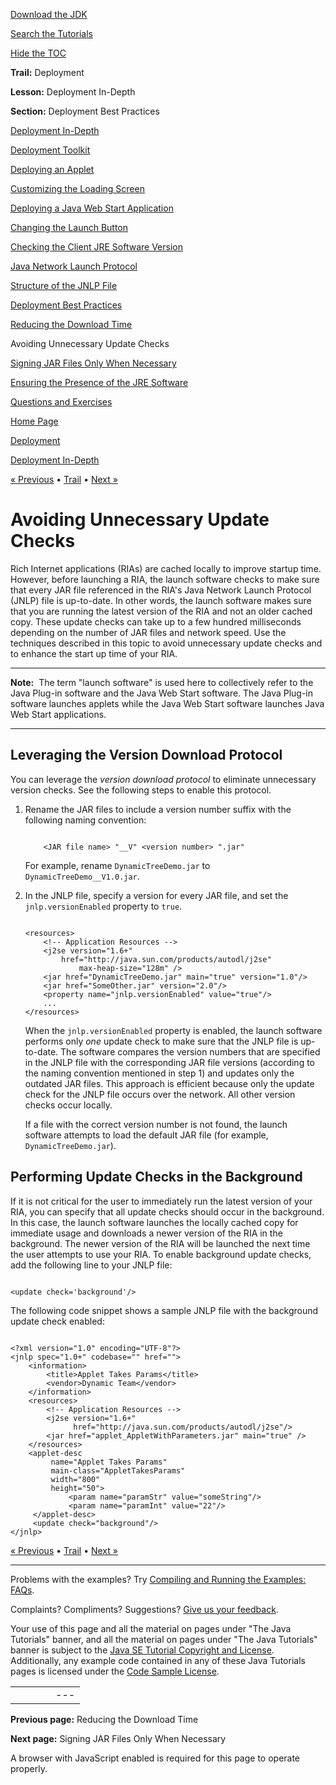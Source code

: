 [Download
the JDK](http://java.sun.com/javase/6/download.jsp)
  
[Search the
Tutorials](../../search.html)
  
[Hide the TOC](javascript:toggleLeft())

**Trail:** Deployment
  
**Lesson:** Deployment In-Depth
  
**Section:** Deployment Best Practices

[Deployment In-Depth](index.html)

[Deployment Toolkit](depltoolkit_index.html)

[Deploying an Applet](runAppletFunction.html)

[Customizing the Loading Screen](customizeLoadingScreen.html)

[Deploying a Java Web Start Application](createWebStartLaunchButtonFunction.html)

[Changing the Launch Button](changeLaunchButtonOfJWS.html)

[Checking the Client JRE Software Version](jreVersionCheck.html)

[Java Network Launch Protocol](jnlp.html)

[Structure of the JNLP File](jnlpFileSyntax.html)

[Deployment Best Practices](bestPractices.html)

[Reducing the Download Time](reducingDownloadTime.html)

Avoiding Unnecessary Update Checks

[Signing JAR Files Only When Necessary](signing.html)

[Ensuring the Presence of the JRE Software](ensuringJRE.html)

[Questions and Exercises](QandE/questions.html)

[Home Page](../../index.html)
>
[Deployment](../index.html)
>
[Deployment In-Depth](index.html)

[« Previous](reducingDownloadTime.html) • [Trail](../TOC.html) • [Next »](signing.html)

# Avoiding Unnecessary Update Checks

Rich Internet applications (RIAs) are cached locally to improve startup time.
However, before launching a RIA, the launch software
checks to make sure that every JAR file referenced in the RIA's
Java Network Launch Protocol (JNLP) file is up-to-date.
In other words, the launch software makes sure that you
are running the latest version of the RIA and not an older cached copy. These
update checks can take up to a few hundred milliseconds depending on the number
of JAR files and network speed. Use the techniques described in this topic to
avoid unnecessary update checks and to enhance the start up time of your RIA.

---

**Note:**  The term "launch software" is used here to collectively refer to the
Java Plug-in software and the Java Web Start software. The Java Plug-in software
launches applets while the Java Web Start software launches Java Web Start
applications.

---

## Leveraging the Version Download Protocol

You can leverage the *version download protocol* to eliminate unnecessary
version checks. See the following steps to enable this protocol.

1. Rename the JAR files to include a version number suffix with the following naming convention:

   ```
       
       <JAR file name> "__V" <version number> ".jar"

   ```

   For example, rename `DynamicTreeDemo.jar` to `DynamicTreeDemo__V1.0.jar`.
2. In the JNLP file, specify a version for every JAR file, and set the
   `jnlp.versionEnabled` property to `true`.

   ```

   <resources>
       <!-- Application Resources -->
       <j2se version="1.6+"
           href="http://java.sun.com/products/autodl/j2se"
               max-heap-size="128m" />
       <jar href="DynamicTreeDemo.jar" main="true" version="1.0"/>   
       <jar href="SomeOther.jar" version="2.0"/>
       <property name="jnlp.versionEnabled" value="true"/>
       ...
   </resources>

   ```

   When the `jnlp.versionEnabled` property is enabled, the
   launch software performs only *one* update check to make sure
   that the JNLP file is up-to-date.
   The software compares the version numbers that are specified in
   the JNLP file with the corresponding
   JAR file versions (according to the naming convention mentioned in
   step 1) and updates only
   the outdated JAR files. This approach is efficient because only the update check for
   the JNLP file occurs over the network. All other version checks occur locally.

   If a file with the correct version number is not found, the launch software
   attempts to load the default JAR file (for example, `DynamicTreeDemo.jar`).

## Performing Update Checks in the Background

If it is not critical for the user to immediately run the latest version of
your RIA, you can specify that all update checks should occur in the background.
In this case, the launch software launches the locally cached copy for
immediate usage and downloads a newer version of the RIA in the background.
The newer version of the RIA will be
launched the next time the user attempts to use your RIA.
To enable background update checks,
add the following line to your JNLP file:

```

<update check='background'/>

```

The following code snippet shows a sample JNLP file with the
background update check enabled:

```

<?xml version="1.0" encoding="UTF-8"?>
<jnlp spec="1.0+" codebase="" href="">
    <information>
        <title>Applet Takes Params</title>
        <vendor>Dynamic Team</vendor>
    </information>
    <resources>
        <!-- Application Resources -->
        <j2se version="1.6+"
              href="http://java.sun.com/products/autodl/j2se"/>
        <jar href="applet_AppletWithParameters.jar" main="true" />
    </resources>
    <applet-desc 
         name="Applet Takes Params"
         main-class="AppletTakesParams"
         width="800"
         height="50">
             <param name="paramStr" value="someString"/>
             <param name="paramInt" value="22"/>
     </applet-desc>
     <update check="background"/>
</jnlp>

```

[« Previous](reducingDownloadTime.html)
•
[Trail](../TOC.html)
•
[Next »](signing.html)

---

Problems with the examples? Try [Compiling and Running
the Examples: FAQs](../../information/run-examples.html).
  
Complaints? Compliments? Suggestions? [Give
us your feedback](http://download.oracle.com/javase/feedback.html).

Your use of this page and all the material on pages under "The Java Tutorials" banner,
and all the material on pages under "The Java Tutorials" banner is subject to the [Java SE Tutorial Copyright
and License](../../information/license.html).
Additionally, any example code contained in any of these Java
Tutorials pages is licensed under the
[Code
Sample License](http://developers.sun.com/license/berkeley_license.html).

|  |  |  |  |  |
| --- | --- | --- | --- | --- |
| |  |  | | --- | --- | | duke image | Oracle logo | | [About Oracle](http://www.oracle.com/us/corporate/index.html) | [Oracle Technology Network](http://www.oracle.com/technology/index.html) | [Terms of Service](https://www.samplecode.oracle.com/servlets/CompulsoryClickThrough?type=TermsOfService) | Copyright © 1995, 2011 Oracle and/or its affiliates. All rights reserved. |

**Previous page:** Reducing the Download Time
  
**Next page:** Signing JAR Files Only When Necessary




A browser with JavaScript enabled is required for this page to operate properly.